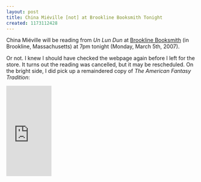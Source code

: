 ```yaml
---
layout: post
title: China Miéville [not] at Brookline Booksmith Tonight
created: 1173112428
---
```

China Miéville will be reading from <em>Un Lun Dun</em> at <a href="http://brooklinebooksmith.com/Events/MainEvent.html">Brookline Booksmith</a> (in Brookline, Massachusetts) at 7pm tonight (Monday, March 5th, 2007).

Or not. <!--break--> I knew I should have checked the webpage again before I left for the store.  It turns out the reading was cancelled, but it may be rescheduled.  On the bright side, I did pick up a remaindered copy of <em>The American Fantasy Tradition</em>:

<iframe src="http://rcm.amazon.com/e/cm?t=mcdema-20&o=1&p=8&l=as1&asins=0765304562&fc1=000000&IS2=1&lt1=_top&lc1=004477&bc1=FFFFFF&bg1=FFFFFF&f=ifr" style="width:120px;height:240px;" scrolling="no" marginwidth="0" marginheight="0" frameborder="0"></iframe>
